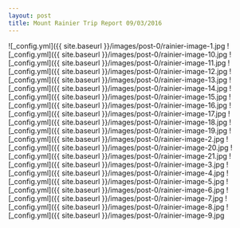 ```yaml
---
layout: post
title: Mount Rainier Trip Report 09/03/2016
---
```




<!-- ![_config.yml]({{ site.baseurl }}/images/config.png) -->
![_config.yml]({{ site.baseurl }}/images/post-0/rainier-image-1.jpg
![_config.yml]({{ site.baseurl }}/images/post-0/rainier-image-10.jpg
![_config.yml]({{ site.baseurl }}/images/post-0/rainier-image-11.jpg
![_config.yml]({{ site.baseurl }}/images/post-0/rainier-image-12.jpg
![_config.yml]({{ site.baseurl }}/images/post-0/rainier-image-13.jpg
![_config.yml]({{ site.baseurl }}/images/post-0/rainier-image-14.jpg
![_config.yml]({{ site.baseurl }}/images/post-0/rainier-image-15.jpg
![_config.yml]({{ site.baseurl }}/images/post-0/rainier-image-16.jpg
![_config.yml]({{ site.baseurl }}/images/post-0/rainier-image-17.jpg
![_config.yml]({{ site.baseurl }}/images/post-0/rainier-image-18.jpg
![_config.yml]({{ site.baseurl }}/images/post-0/rainier-image-19.jpg
![_config.yml]({{ site.baseurl }}/images/post-0/rainier-image-2.jpg
![_config.yml]({{ site.baseurl }}/images/post-0/rainier-image-20.jpg
![_config.yml]({{ site.baseurl }}/images/post-0/rainier-image-21.jpg
![_config.yml]({{ site.baseurl }}/images/post-0/rainier-image-3.jpg
![_config.yml]({{ site.baseurl }}/images/post-0/rainier-image-4.jpg
![_config.yml]({{ site.baseurl }}/images/post-0/rainier-image-5.jpg
![_config.yml]({{ site.baseurl }}/images/post-0/rainier-image-6.jpg
![_config.yml]({{ site.baseurl }}/images/post-0/rainier-image-7.jpg
![_config.yml]({{ site.baseurl }}/images/post-0/rainier-image-8.jpg
![_config.yml]({{ site.baseurl }}/images/post-0/rainier-image-9.jpg


